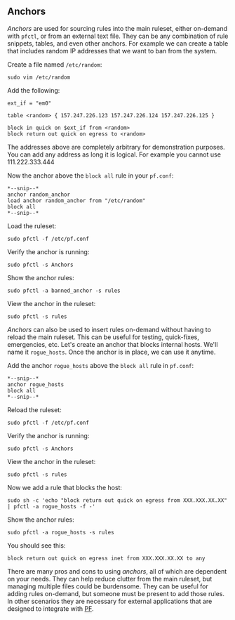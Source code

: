 ## Anchors

*Anchors* are used for sourcing rules into the main ruleset, either on-demand with `pfctl`, or from an external text file. They can be any combination of rule snippets, tables, and even other anchors. For example we can create a table that includes random IP addresses that we want to ban from the system. 

Create a file named `/etc/random`:
```command
sudo vim /etc/random
```

Add the following:
```
ext_if = "em0"

table <random> { 157.247.226.123 157.247.226.124 157.247.226.125 }

block in quick on $ext_if from <random> 
block return out quick on egress to <random>
```

The addresses above are completely arbitrary for demonstration purposes. You can add any address as long it is logical. For example you cannot use 111.222.333.444

Now the anchor above the `block all` rule in your `pf.conf`:
```
*--snip--*
anchor random_anchor
load anchor random_anchor from "/etc/random"
block all
*--snip--*
```

Load the ruleset:
```command
sudo pfctl -f /etc/pf.conf
```

Verify the anchor is running:
```command
sudo pfctl -s Anchors
```

Show the anchor rules:
```command
sudo pfctl -a banned_anchor -s rules
```

View the anchor in the ruleset:
```command
sudo pfctl -s rules
```

*Anchors* can also be used to insert rules on-demand without having to reload the main ruleset. This can be useful for testing, quick-fixes, emergencies, etc. Let's create an anchor that blocks internal hosts. We'll name it `rogue_hosts`. Once the anchor is in place, we can use it anytime. 

Add the anchor `rogue_hosts` above the `block all` rule in `pf.conf`:
```
*--snip--*
anchor rogue_hosts
block all
*--snip--*
```

Reload the ruleset:
```command
sudo pfctl -f /etc/pf.conf
```

Verify the anchor is running:
```command
sudo pfctl -s Anchors
```

View the anchor in the ruleset:
```command
sudo pfctl -s rules
```

Now we add a rule that blocks the host:
```command
sudo sh -c 'echo "block return out quick on egress from XXX.XXX.XX.XX" | pfctl -a rogue_hosts -f -'
```

Show the anchor rules:
```command
sudo pfctl -a rogue_hosts -s rules
```

You should see this:
```
block return out quick on egress inet from XXX.XXX.XX.XX to any
```

There are many pros and cons to using *anchors*, all of which are dependent on your needs. They can help reduce clutter from the main ruleset, but managing multiple files could be burdensome. They can be useful for adding rules on-demand, but someone must be present to add those rules. In other scenarios they are necessary for external applications that are designed to integrate with [PF](https://www.freebsd.org/cgi/man.cgi?query=pf&apropos=0&sektion=0&manpath=FreeBSD+12.0-RELEASE+and+Ports&arch=default&format=html).




